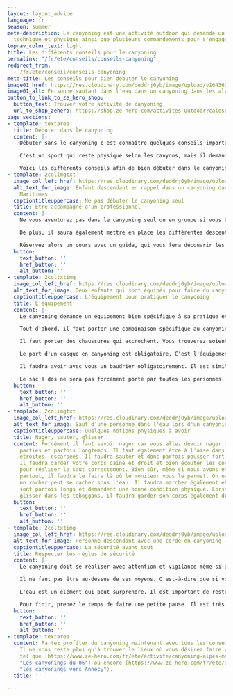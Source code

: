 ```yaml
---
layout: layout_advice
language: fr
season: summer
meta-description: Le canyoning est une activité outdoor qui demande un certain niveau
  technique et physique ainsi que plusieurs commandements pour s'engager en sécurité.
topnav_color_text: light
title: Les différents conseils pour le canyoning
permalink: "/fr/ete/conseils/conseils-canyoning"
redirect_from:
  - /fr/ete/conseil/conseils-canyoning
meta-title: Les conseils pour bien débuter le canyoning
image01_href: https://res.cloudinary.com/deddrj0yb/image/upload/v1643629416/website/Canyoning%2006/GPTempDownload_2_o77y31.jpg
image01_alt: Personne sautant dans l'eau dans un canyoning dans les alpes maritimes
button_to_link_to_ze_hero_shop:
  button_text: Trouver votre activité de canyoning
  url_to_shop_zehero: https://shop.ze-hero.com/activites-Outdoor?calessonstype=all&catypegenderlistsummer=all&calessonsactivitytype=Canyoning&start-date=
page_sections:
- template: textarea
  title: Débuter dans le canyoning
  content: |-
    Débuter sans le canyoning c'est connaître quelques conseils importants. Le canyoning est un sport de sensation qui permet de vivre une expérience outdoor incroyable dans des lieux sauvages façonnés par la montagne . Pour toutes les personnes désirant se livrer à des sensations fortes, c'est l'activité parfaite. Un sport sensationnel qui permet de vivre un moment de partage en groupe dans des cadres naturels et uniques.

    C'est un sport qui reste physique selon les canyons, mais il demande des connaissances techniques importantes si vous êtes autonome mais aussi du milieu naturel. Il est donc primordial d'avoir quelques bases concernant pour s'aventurer dans les canyons. En effet, c'est activité loisir peut devenir rapidement dangereuse.

    Voici les différents conseils afin de bien débuter dans le canyoning :
- template: 2colimgtxt
  image_col_left_href: https://res.cloudinary.com/deddrj0yb/image/upload/v1643629416/website/Canyoning%2006/IMG_2438_y5voyg.jpg
  alt_text_for_image: Enfant descendant en rappel dans un canyoning dans les Alpes
    Maritimes
  captiontitleuppercase: Ne pas débuter le canyoning seul
  title: Etre accompagné d'un professionnel
  content: |-
    Ne vous aventurez pas dans le canyoning seul ou en groupe si vous êtes débutant ainsi que l'ensemble des personnes le sont également. Pour débuter en canyoning, vous devez être accompagné d'un professionnel. Il aura déjà toutes les connaissances important du lieu et du canyon. Il saura donc où passer, à quel endroit sauter et où glisser etc. S'embarquer dans un canyon sans le connaître, c'est prendre des risques de sauter sur une pierre, de se faire mal.

    De plus, il saura également mettre en place les différentes descentes en rappels, tyroliennes et les autres aspects techniques du canyoning. Ceci est la 1er règle très importante afin d'avoir le maximum de sécurité pour vous et pour les autres si vous êtes en groupe.

    Réservez alors un cours avec un guide, qui vous fera découvrir les joies de cette discipline. Il pourra également vous apprendre quelques notions clés et importante. Il pourra également vous indiquer les différents canyons faciles qui peuvent être parfois simplement réalisables en randonné aquatique.
  button:
    text_button: ''
    href_button: ''
    alt_button: ''
- template: 2coltxtimg
  image_col_left_href: https://res.cloudinary.com/deddrj0yb/image/upload/v1643629416/website/Canyoning%2006/IMG_4219_yu6r5e.jpg
  alt_text_for_image: Deux enfants qui sont équipés pour faire du canyoning.
  captiontitleuppercase: L'équipement pour pratiquer le canyoning
  title: L'équipement
  content: |-
    Le canyoning demande un équipement bien spécifique à sa pratique et il est important de bien respecter le matériel.

    Tout d'abord, il faut porter une combinaison spécifique au canyoning. Elle doit déjà être épaisse car l'eau des canyons est souvent froide. La combinaison va être d'environ 5mm. Elle doit vraiment être spécifique au canyoning car elle aura des renforts au niveau des fesses, des coudes et des genoux. Il ne faut pas prendre des combinaisons de surf ou de plonger qui risquent de s'abîmer et de se trouer beaucoup plus facilement.

    Il faut porter des chaussures qui accrochent. Vous trouverez soient des chaussures spécifiques au canyoning, sinon vous prenez des chaussures de trail ou de randonnée (légères), qui sont donc plutôt souple et montante, pour ne pas se torde les chevilles et avec une bonne adhérence.

    Le port d'un casque en canyoning est obligatoire. C'est l'équipement de sécurité primordiale à avoir lors de chaque session. Un casque d'escalade convient parfaitement pour le canyoning. Il protégera des chocs, si vous tapez la tête, des pierres qui peuvent tomber etc.

    Il faudra avoir avec vous un baudrier obligatoirement. Il est similaire à celui de d'escalade mais il contient également une jupe qui protège vos fesses lors des glissades. Il sera ainsi composé d'une longe, d’un huit avec un mousqueton à vis sur le pontet. Le baudrier sera complété par des descendeurs, des mousquetons, des bloqueurs etc. Le "chef" de groupe portera dans son sac une corde semi-statique de canyoning de préférence coloré.

    Le sac à dos ne sera pas forcément porté par toutes les personnes. En étant débutant vous n'aurez pas à le porter. Mais le sac de canyoning doit être résistant à l'abrasion et il est composé de trous pour évacuer l'eau. Il portera les bidons étanches, l'alimentation et l'eau et d'autres équipements de sécurité et de soin.
  button:
    text_button: ''
    href_button: ''
    alt_button: ''
- template: 2colimgtxt
  image_col_left_href: https://res.cloudinary.com/deddrj0yb/image/upload/v1643629416/website/Canyoning%2006/GPTempDownload_2_o77y31.jpg
  alt_text_for_image: Saut d'une personne dans l'eau lors d'un canyoning
  captiontitleuppercase: Quelques notions physiques à avoir
  title: Nager, sauter, glisser
  content: Forcément il faut savoir nager car vous allez devoir nager dans certaines
    parties et parfois longtemps. Il faut également être à l'aise dans des zones parfois
    étroites, escarpées. Il faudra sauter et donc parfois pousser fort sur vos jambes.
    Il faudra garder votre corps gainé et droit et bien écouter les conseils du moniteur
    pour réaliser le saut correctement. Bien sûr, même si nous avons envie de sauter
    partout, il faudra le faire là où le moniteur vous le permet. On ne sait pas où
    un rocher peut se cacher sous l'eau. Il faudra marcher également et certains canyons
    sont parfois longs et demandent une bonne condition physique. Lorsque vous allez
    glisser dans les toboggans, il faudra garder son corps également droit et gainé.
  button:
    text_button: ''
    href_button: ''
    alt_button: ''
- template: 2coltxtimg
  image_col_left_href: https://res.cloudinary.com/deddrj0yb/image/upload/v1643730311/website/Canyoning%2006/IMG_6342_nrdlmr.jpg
  alt_text_for_image: Personne descendant avec une corde en canyoning
  captiontitleuppercase: La sécurité avant tout
  title: Respecter les règles de sécurité
  content: |-
    Le canyoning doit se réaliser avec attention et vigilance même si on s'amuse pendant la durée de l'activité. Lors ce que vous participez à l'activité avec un groupe de canyoning, il est important de bien écouter les conseils du moniteur. En effet, par exemple lors des sauts, si le moniteur vous indique de sauter exactement ici, il faut faire exactement ce qu'il indique. Il y a parfois des accidents qui se produisent car des personnes ont alors sauté à côté et se sont blessées.

    Il ne faut pas être au-dessus de ses moyens. C'est-à-dire que si vous êtes débutant, il faut l'indiquer au moniteur. Il arrive que des personnes ayant affirmé qu'ils avaient déjà pratiqué le canyoning, se trouvant bloqué car le canyon est trop difficile, trop technique. Il y a parfois quelques passages pour pouvoir s'échapper mais parfois on est bloqué et il est difficile de sortir.

    L'eau est un élément qui peut surprendre. Il est important de rester tout de même vigilent lorsque les personnes s'engagent dans un passage afin de s'assurer que tout va bien.

    Pour finir, prenez le temps de faire une petite pause. Il est très important de s'hydrater ainsi que de s'alimenter afin de rester lucide et d'avoir des muscles hydratés pour ne pas avoir des crampes.
  button:
    text_button: ''
    href_button: ''
    alt_button: ''
- template: textarea
  content: Partez profiter du canyoning maintenant avec tous les conseils importants.
    Il ne vous reste plus qu'à trouver le lieux où vous désirez faire votre canyoning
    tel que [https://www.ze-hero.com/fr/ete/activite/canyoning-alpes-maritimes](https://www.ze-hero.com/fr/ete/activite/canyoning-alpes-maritimes
    "Les canyonings du 06") ou encore [https://www.ze-hero.com/fr/ete/activite/canyoning-annecy](https://www.ze-hero.com/fr/ete/activite/canyoning-annecy
    "les canyonings vers Annecy").
  title: ''

---
```

